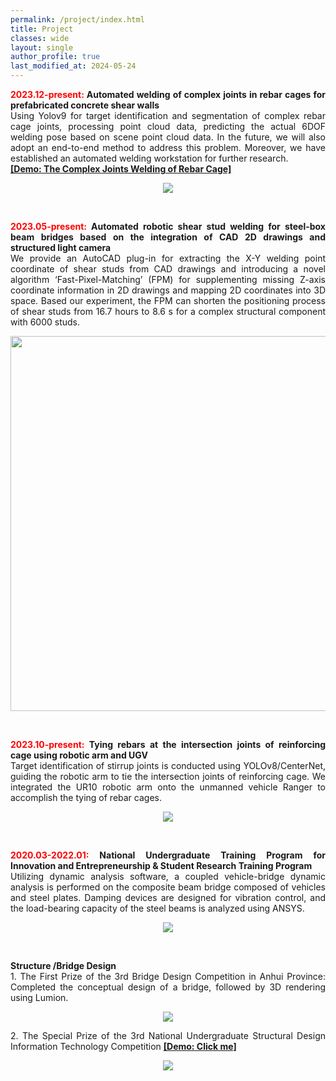 ```yaml
---
permalink: /project/index.html
title: Project
classes: wide
layout: single
author_profile: true
last_modified_at: 2024-05-24
---
```




<div style="text-align: justify;">
  <p><strong><font color='red'>2023.12-present:</font> Automated welding of complex  joints in rebar cages for prefabricated concrete shear walls</strong><br>
  Using Yolov9 for target identification and segmentation of complex rebar cage joints, processing point cloud data, predicting the actual 6DOF welding pose based on scene point cloud data. In the future, we will also adopt an end-to-end method to address this problem. Moreover, we have established an automated welding workstation for further research.
  <br/>
  <a href="https://youtu.be/uixmualasgU"><b>[Demo: The Complex Joints Welding of Rebar Cage]</b></a>
  </p>
</div>



<p align="center">
  <img src="/project\welding_axis.png">
  <!-- <br> -->
  <!-- <img src="/projects\rebar.png" style="width: 600px"/> -->
</p>

<br>




<div style="text-align: justify;">
  <p><strong><font color='red'>2023.05-present:</font> Automated robotic shear stud welding for steel-box beam bridges based on the integration of CAD 2D drawings and structured light camera</strong><br>
  We provide an AutoCAD plug-in for extracting the X-Y welding point coordinate of shear studs from CAD drawings and introducing a novel algorithm ‘Fast-Pixel-Matching’ (FPM) for supplementing missing Z-axis coordinate information in 2D drawings and mapping 2D coordinates into 3D space. Based our experiment, the FPM can shorten the positioning process of shear studs from 16.7 hours to 8.6 s for a complex structural component with 6000 studs.</p>
</div>



<p align="center">
  <img src="/project\shear_stud.png" style="width: 600px"/>
</p>

<br>

<div style="text-align: justify;">
  <p><strong><font color='red'>2023.10-present:</font> Tying rebars at the intersection joints of reinforcing cage using robotic arm and UGV</strong><br>
  Target identification of stirrup joints is conducted using YOLOv8/CenterNet, guiding the robotic arm to tie the intersection joints of reinforcing cage. We integrated the UR10 robotic arm onto the unmanned vehicle Ranger to accomplish the tying of rebar cages.</p>
</div>

<p align="center">
  <img src="/project\ugv.png">
</p>
<br>


<div style="text-align: justify;">
  <p><strong><font color='red'>2020.03-2022.01:</font> National Undergraduate Training Program for Innovation and Entrepreneurship & Student Research Training Program</strong><br>
  Utilizing dynamic analysis software, a coupled vehicle-bridge dynamic analysis is performed on the composite beam bridge composed of vehicles and steel plates. Damping devices are designed for vibration control, and the load-bearing capacity of the steel beams is analyzed using ANSYS.</p>
</div>

<p align="center">
  <img src="/project\大创.png">
</p>
<br>





<div style="text-align: justify;">
  <p><strong>Structure /Bridge Design</strong><br>  
  1. The First Prize of the 3rd Bridge Design Competition in Anhui Province: Completed the conceptual design of a bridge, followed by 3D rendering using Lumion.</p>  
</div>



<p align="center">
  <img src="/project\桥梁设计大赛.png">
</p>


<div style="text-align: justify;">
  <p>2. The Special Prize of the 3rd National Undergraduate Structural Design Information Technology Competition 
  <strong><a href="https://www.youtube.com/watch?v=Cu3-2oeKpLU&ab_channel=Figure">[Demo: Click me]</a></strong></p>
</div>

<p align="center">
  <img src="/project\第三届全国大学生结构信息大赛.png">
</p>